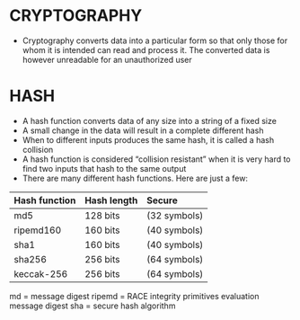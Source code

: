 # CRYPTOGRAPHY
- Cryptography converts data into a particular form so that only those for whom it is intended can read and process it. The converted data is however unreadable for an unauthorized user

# HASH
- A hash function converts data of any size into a string of a fixed size
- A small change in the data will result in a complete different hash
- When to different inputs produces the same hash, it is called a hash collision
- A hash function is considered “collision resistant” when it is very hard to find two inputs that hash to the same output
- There are many different hash functions. Here are just a few:

 | Hash function | Hash length | Secure |
 | :--- | :--- | :--- |
 | md5 | 128 bits | (32 symbols) | `No` |
 | ripemd160 | 160 bits | (40 symbols) | `Yes` |
 | sha1 | 160 bits | (40 symbols) | `No`  |
 | sha256 | 256 bits | (64 symbols) | `Yes` |
 | keccak-256 | 256 bits | (64 symbols) | `Yes` |

md = message digest
ripemd = RACE integrity primitives evaluation message digest
sha = secure hash algorithm